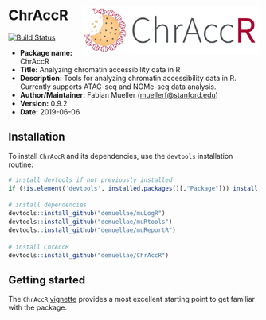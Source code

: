 # ChrAccR <img src="man/figures/chraccr_logo.png" align="right" height="96"/>

[![Build Status](https://travis-ci.org/demuellae/ChrAccR.svg?branch=master)](https://travis-ci.org/demuellae/ChrAccR)

* __Package name:__ ChrAccR
* __Title:__ Analyzing chromatin accessibility data in R
* __Description:__ Tools for analyzing chromatin accessibility data in R. Currently supports ATAC-seq and NOMe-seq data analysis.
* __Author/Maintainer:__ Fabian Mueller (<muellerf@stanford.edu>)
* __Version:__ 0.9.2
* __Date:__ 2019-06-06


## Installation

To install `ChrAccR` and its dependencies, use the `devtools` installation routine:

```r
# install devtools if not previously installed
if (!is.element('devtools', installed.packages()[,"Package"])) install.packages('devtools')

# install dependencies
devtools::install_github("demuellae/muLogR")
devtools::install_github("demuellae/muRtools")
devtools::install_github("demuellae/muReportR")

# install ChrAccR
devtools::install_github("demuellae/ChrAccR")
```

## Getting started

The `ChrAccR` [vignette](https://demuellae.github.io/ChrAccR/articles/overview.html) provides a most excellent starting point to get familiar with the package.
